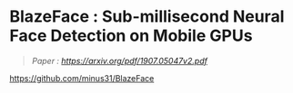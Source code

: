 # BlazeFace : Sub-millisecond Neural Face Detection on Mobile GPUs

> *Paper : https://arxiv.org/pdf/1907.05047v2.pdf*

https://github.com/minus31/BlazeFace
